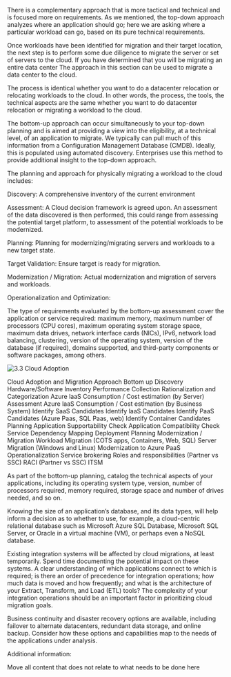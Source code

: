 There is a complementary approach that is more tactical and technical and is focused more on requirements. As we mentioned, the top-down approach analyzes where an application should go; here we are asking where a particular workload can go, based on its pure technical requirements. 

 

Once workloads have been identified for migration and their target location, the next step is to perform some due diligence to migrate the server or set of servers to the cloud.  If you have determined that you will be migrating an entire data center The approach in this section can be used to migrate a data center to the cloud. 

 

The process is identical whether you want to do a datacenter relocation or relocating workloads to the cloud. In other words, the process, the tools, the technical aspects are the same whether you want to do datacenter relocation or migrating a workload to the cloud. 

The bottom-up approach can occur simultaneously to your top-down planning and is aimed at providing a view into the  eligibility, at a technical level, of an application to migrate. We typically can pull much of this information from a Configuration Management Database (CMDB).  Ideally, this is populated using automated discovery. Enterprises use this method to provide additional insight to the top-down approach. 

 

The planning and approach for physically migrating a workload to the cloud includes: 

Discovery: A comprehensive inventory of the current environment 

Assessment: A Cloud decision framework is agreed upon. An assessment of the data discovered is then performed, this could range from assessing the potential target platform, to assessment of the potential workloads to be modernized. 

Planning: Planning for modernizing/migrating servers and workloads to a new target state. 

Target Validation: Ensure target is ready for migration. 

Modernization / Migration: Actual modernization and migration of servers and workloads. 

Operationalization and Optimization: 

 

The type of requirements evaluated by the bottom-up assessment cover the application or service required: maximum memory, maximum number of processors (CPU cores), maximum operating system storage space, maximum data drives, network interface cards (NICs), IPv6, network load balancing, clustering, version of the operating system, version of the database (if required), domains supported, and third-party components or software packages, among others. 

![3.3 Cloud Adoption](https://github.com/alvarovitta/Workload/blob/master/images/3.3%20Cloud%20Adoption.png) 

Cloud Adoption and Migration Approach 
Bottom up 
Discovery 
Hardware/Software 
Inventory 
Performance 
Collection 
Rationalization and 
Categorization 
Azure laaS 
Consumption / Cost 
estimation (by Server) 
Assessment 
Azure laaS Consumption / 
Cost estimation (by Business 
System) 
Identify SaaS Candidates 
Identify laaS Candidates 
Identify PaaS Candidates 
(Azure Paas, SQL Paas, web) 
Identify Container Candidates 
Planning 
Application Supportability 
Check 
Application Compatibility 
Check 
Service Dependency 
Mapping 
Deployment Planning 
Modernization / 
Migration 
Workload Migration 
(COTS apps, 
Containers, Web, SQL) 
Server Migration 
(Windows and Linux) 
Modernization to 
Azure PaaS 
Operationalization 
Service brokering 
Roles and 
responsibilities 
(Partner vs SSC) 
RACI (Partner vs SSC) 
ITSM 
 

As part of the bottom-up planning, catalog the technical aspects of your applications, including its operating system type, version, number of processors required, memory required, storage space and number of drives needed, and so on.  

 

Knowing the size of an application’s database, and its data types, will help inform a decision as to whether to use, for example, a cloud-centric relational database such as Microsoft Azure SQL Database, Microsoft SQL Server, or Oracle in a virtual machine (VM), or perhaps even a NoSQL database. 

 

Existing integration systems will be affected by cloud migrations, at least temporarily.  Spend time documenting the potential impact on these systems. A clear understanding of which applications connect to which is required; is there an order of precedence for integration operations; how much data is moved and how frequently; and what is the architecture of your Extract, Transform, and Load (ETL) tools? The complexity of your integration operations should be an important factor in prioritizing cloud migration goals. 

 

Business continuity and disaster recovery options are available, including failover to alternate datacenters, redundant data storage, and online backup. Consider how these options and capabilities map to the needs of the applications under analysis. 

 

Additional information:  

Move all content that does not relate to what needs to be done here 
